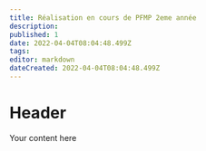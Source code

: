 ```yaml
---
title: Réalisation en cours de PFMP 2eme année
description: 
published: 1
date: 2022-04-04T08:04:48.499Z
tags: 
editor: markdown
dateCreated: 2022-04-04T08:04:48.499Z
---
```


# Header
Your content here